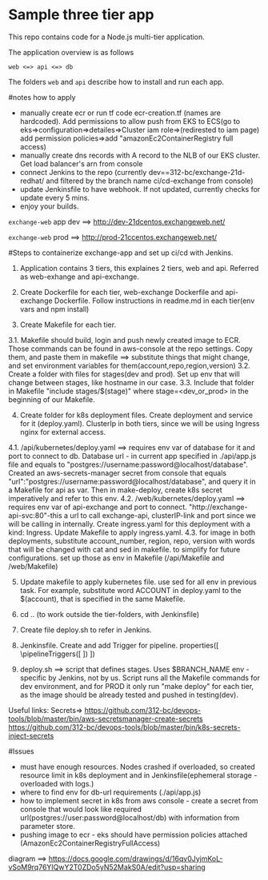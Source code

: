 # Sample three tier app

This repo contains code for a Node.js multi-tier application.

The application overview is as follows

```
web <=> api <=> db
```

The folders `web` and `api` describe how to install and run each app.

#notes how to apply

- manually create ecr or run tf code ecr-creation.tf (names are hardcoded). Add permissions to allow push from EKS to ECS(go to eks=>configuration=>detailes=>Cluster iam role=>(redirested to iam page) add permission policies=>add "amazonEc2ContainerRegistry full access)
- manually create dns records with A record to the NLB of our EKS cluster. Get load balancer's arn from console
- connect Jenkins to the repo (currently dev==312-bc/exchange-21d-redhat/ and filtered by the branch name ci/cd-exchange from console)
- update Jenkinsfile to have webhook. If not updated, currently checks for update every 5 mins.
- enjoy your builds.

`exchange-web` app dev ==> http://dev-21dcentos.exchangeweb.net/

`exchange-web` prod ==> http://prod-21ccentos.exchangeweb.net/

#Steps to containerize exchange-app and set up ci/cd with Jenkins.


1. Application contains 3 tiers, this explaines 2 tiers, web and api. Referred as web-exhange and api-exchange.

2. Create Dockerfile for each tier, web-exchange Dockerfile and api-exchange Dockerfile. Follow instructions in readme.md in each tier(env vars and npm install)

3. Create Makefile for each tier.

3.1. Makefile should build, login and push newly created image to ECR. Those commands can be found in aws-console at the repo settings. Copy them, and paste them in makefile ==> substitute things that might change, and set environment variables for them(account,repo,region,version)
3.2. Create a folder with files for stages(dev and prod). Set up env that will change between stages, like hostname in our case.
3.3. Include that folder in Makefile "include stages/$(stage)" where stage=<dev_or_prod> in the beginning of our Makefile.

4. Create folder for k8s deployment files. Create deployment and service for it (deploy.yaml). ClusterIp in both tiers, since we will be using Ingress nginx for external access.

4.1. /api/kubernetes/deploy.yaml ==> requires env var of database for it and port to connect to db. Database url - in current app specified in ./api/app.js file and equals to "postgres://username:password@localhost/database". Created an aws-secrets-manager secret from console that equals "url":"postgres://username:password@localhost/database", and query it in a Makefile for api as var. Then in make-deploy, create k8s secret imperatively and refer to this env. 
4.2. /web/kubernetes/deploy.yaml ==> requires env var of api-exchange and port to connect. "http://exchange-api-svc:80"-this a url to call exchange-api, clusterIP-link and port since we will be calling in internally. Create ingress.yaml for this deployment with a kind: Ingress. Update Makefile to apply ingress.yaml.
4.3. for image in both deployments, substitute account_number, region, repo, version with words that will be changed with cat and sed in makefile. to simplify for future configurations. set up those as env in Makefile (/api/Makefile and /web/Makefile)

5. Update makefile to apply kubernetes file. use sed for all env in previous task. For example, substitute word ACCOUNT in deploy.yaml to the $(account), that is specified in the same Makefile.

6. cd .. (to work outside the tier-folders, with Jenkinsfile)

7. Create file deploy.sh to refer in Jenkins. 

8. Jenkinsfile. Create and add Trigger for pipeline. properties([ \pipelineTriggers([ ]) ])

9. deploy.sh ==> script that defines stages. Uses $BRANCH_NAME env - specific by Jenkins, not by us. Script runs all the Makefile commands for dev environment, and for PROD it only run "make deploy" for each tier, as the image should be already tested and pushed in testing(dev).


Useful links:
Secrets=>
https://github.com/312-bc/devops-tools/blob/master/bin/aws-secretsmanager-create-secrets
https://github.com/312-bc/devops-tools/blob/master/bin/k8s-secrets-inject-secrets

#Issues
- must have enough resources. Nodes crashed if overloaded, so created resource limit in k8s deployment and in Jenkinsfile(ephemeral storage - overloaded with logs.)
- where to find env for db-url requirements (./api/app.js)
- how to implement secret in k8s from aws console - create a secret from console that would look like required url(postgres://user:password@localhost/db) with information from parameter store. 
- pushing image to ecr - eks should have permission policies attached (AmazonEc2ContainerRegistryFullAccess)

diagram ==> https://docs.google.com/drawings/d/16qv0JyjmKoL-vSoM9rq76YIQwY2T0ZDo5yN52MakS0A/edit?usp=sharing
